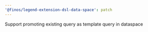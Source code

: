 ```yaml
---
'@finos/legend-extension-dsl-data-space': patch
---
```


Support promoting existing query as template query in dataspace
